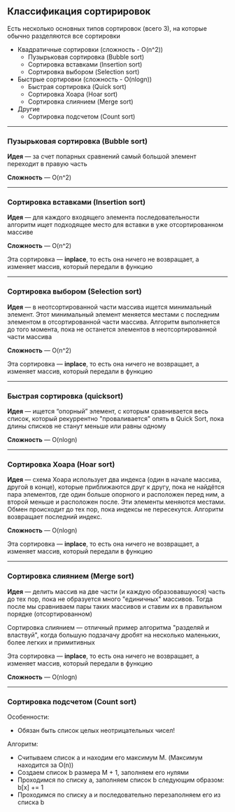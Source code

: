 ## Классификация сортирировок

Есть несколько основных типов сортировок (всего 3), на которые обычно разделяются все сортировки

- Квадратичные сортировки (сложность - O(n^2))
    - Пузырьковая сортировка (Bubble sort)
    - Сортировка вставками (Insertion sort)
    - Сортировка выбором (Selection sort)
- Быстрые сортировки (сложность - O(nlogn))
    - Быстрая сортировка (Quick sort)
    - Сортировка Хоара (Hoar sort)
    - Сортировка слиянием (Merge sort)
- Другие
    - Сортировка подсчетом (Count sort)

***

### Пузырьковая сортировка (Bubble sort)

**Идея** — за счет попарных сравнений самый большой элемент переходит в правую часть

**Сложность** — O(n^2)

***

### Сортировка вставками (Insertion sort)

**Идея** — для каждого входящего элемента последовательности алгоритм ищет подходящее место для вставки в уже
отсортированном массиве

**Сложность** — O(n^2)

Эта сортировка — **inplace**, то есть она ничего не возвращает, а изменяет массив, который передали в функцию

***

### Сортировка выбором (Selection sort)

**Идея** — в неотсортированной части массива ищется минимальный элемент. Этот минимальный элемент меняется местами с
последним элементом в отсортированной части массива. Алгоритм выполняется до того момента, пока не останется элементов в
неотсортированной части массива

**Сложность** — O(n^2)

Эта сортировка — **inplace**, то есть она ничего не возвращает, а изменяет массив, который передали в функцию

***

### Быстрая сортировка (quicksort)

**Идея** — ищется “опорный” элемент, с которым сравнивается весь список, который рекуррентно "проваливается" опять
в Quick Sort, пока длины списков не станут меньше или равны одному

**Сложность** — O(nlogn)

***

### Сортировка Хоара (Hoar sort)

**Идея** — схема Хоара использует два индекса (один в начале массива, другой в конце), которые приближаются друг к
другу,
пока не найдётся пара элементов, где один больше опорного и расположен перед ним, а второй меньше и расположен после.
Эти элементы меняются местами. Обмен происходит до тех пор, пока индексы не пересекутся. Алгоритм возвращает последний
индекс.

**Сложность** — O(nlogn)

Эта сортировка — **inplace**, то есть она ничего не возвращает, а изменяет массив, который передали в функцию

***

### Сортировка слиянием (Merge sort)

**Идея** — делить массив на две части (и каждую образовавшуюся) часть до тех пор, пока не образуется много "единичных"
массивов.
Тогда после мы сравниваем пары таких массивов и ставим их в правильном порядке (отсортированном)

Сортировка слиянием — отличный пример алгоритма "разделяй и властвуй", когда большую подзачачу дробят на несколько
маленьких,
более легких и примитивных

Эта сортировка — **inplace**, то есть она ничего не возвращает, а изменяет массив, который передали в функцию

**Сложность** — O(nlogn)

***

### Сортировка подсчетом (Count sort)

Особенности:

- Обязан быть список целых неотрицательных чисел!

Алгоритм:

- Считываем список a и находим его максимум M. (Максимум находится за O(n))
- Создаем список b размера M + 1, заполняем его нулями
- Проходимся по списку a, заполняем список b следующим образом: b[x] += 1
- Проходимся по списку a и последовательно перезаполняем его из списка b
